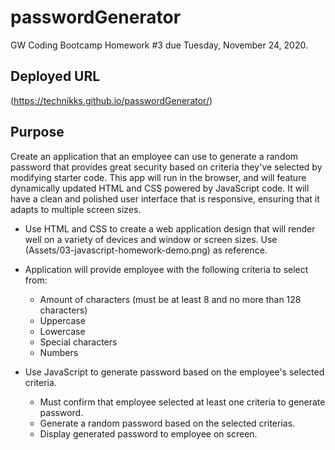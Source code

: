 # passwordGenerator
GW Coding Bootcamp Homework #3 due Tuesday, November 24, 2020.

## Deployed URL
(https://technikks.github.io/passwordGenerator/)

## Purpose
Create an application that an employee can use to generate a random password that provides great security based on criteria they've selected by modifying starter code. This app will run in the browser, and will feature dynamically updated HTML and CSS powered by JavaScript code. It will have a clean and polished user interface that is responsive, ensuring that it adapts to multiple screen sizes. 

* Use HTML and CSS to create a web application design that will render well on a variety of devices and window or screen sizes. Use (Assets/03-javascript-homework-demo.png) as reference. 

* Application will provide employee with the following criteria to select from: 
    * Amount of characters (must be at least 8 and no more than 128 characters)
    * Uppercase
    * Lowercase
    * Special characters
    * Numbers

* Use JavaScript to generate password based on the employee's selected criteria. 
    * Must confirm that employee selected at least one criteria to generate password. 
    * Generate a random password based on the selected criterias. 
    * Display generated password to employee on screen. 
    

